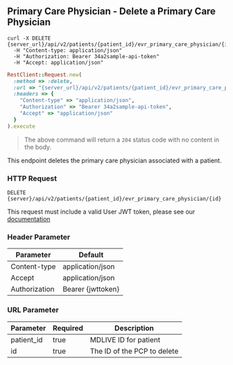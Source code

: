 ## Primary Care Physician - Delete a Primary Care Physician

```shell
curl -X DELETE {server_url}/api/v2/patients/{patient_id}/evr_primary_care_physician/{id}
  -H "Content-type: application/json"
  -H "Authorization: Bearer 34a2sample-api-token"
  -H "Accept: application/json"
```

```ruby
RestClient::Request.new(
  :method => :delete,
  :url => "{server_url}/api/v2/patients/{patient_id}/evr_primary_care_physician/{id}",
  :headers => {
    "Content-type" => "application/json",
    "Authorization" => "Bearer 34a2sample-api-token",
    "Accept" => "application/json"
  }
).execute
```

> The above command will return a `204` status code with no content in the body.

This endpoint deletes the primary care physician associated with a patient.

### HTTP Request

`DELETE {server}/api/v2/patients/{patient_id}/evr_primary_care_physician/{id}`

This request must include a valid User JWT token, please see our [documentation](#user-tokens)

### Header Parameter

Parameter | Default
--------- | -------
Content-type | application/json
Accept       | application/json
Authorization| Bearer {jwttoken}


### URL Parameter
Parameter | Required | Description
--------- | -------  | -----------
patient_id | true | MDLIVE ID for patient
id         | true | The ID of the PCP to delete
